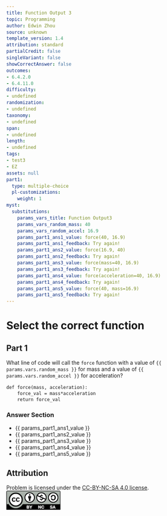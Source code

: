 ```yaml
---
title: Function Output 3
topic: Programming
author: Edwin Zhou
source: unknown
template_version: 1.4
attribution: standard
partialCredit: false
singleVariant: false
showCorrectAnswer: false
outcomes:
- 6.4.2.0
- 6.4.11.0
difficulty:
- undefined
randomization:
- undefined
taxonomy:
- undefined
span:
- undefined
length:
- undefined
tags:
- test3
- EZ
assets: null
part1:
  type: multiple-choice
  pl-customizations:
    weight: 1
myst:
  substitutions:
    params_vars_title: Function Output3
    params_vars_random_mass: 40
    params_vars_random_accel: 16.9
    params_part1_ans1_value: force(40, 16.9)
    params_part1_ans1_feedback: Try again!
    params_part1_ans2_value: force(16.9, 40)
    params_part1_ans2_feedback: Try again!
    params_part1_ans3_value: force(mass=40, 16.9)
    params_part1_ans3_feedback: Try again!
    params_part1_ans4_value: force(acceleration=40, 16.9)
    params_part1_ans4_feedback: Try again!
    params_part1_ans5_value: force(40, mass=16.9)
    params_part1_ans5_feedback: Try again!
---
```

# Select the correct function

## Part 1

What line of code will call the `force` function with a value of `{{ params.vars.random_mass }}` for mass and a value of `{{ params.vars.random_accel }}` for acceleration?

```
def force(mass, acceleration):
    force_val = mass*acceleration
    return force_val
```

### Answer Section

- {{ params_part1_ans1_value }}
- {{ params_part1_ans2_value }}
- {{ params_part1_ans3_value }}
- {{ params_part1_ans4_value }}
- {{ params_part1_ans5_value }}

## Attribution

Problem is licensed under the [CC-BY-NC-SA 4.0 license](https://creativecommons.org/licenses/by-nc-sa/4.0/).<br> ![The Creative Commons 4.0 license requiring attribution-BY, non-commercial-NC, and share-alike-SA license.](https://raw.githubusercontent.com/firasm/bits/master/by-nc-sa.png)